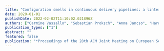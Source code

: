 ```yaml
---
title: "Configuration smells in continuous delivery pipelines: a linter and a six-month study on gitlab"
date: 2020-01-01
publishDate: 2022-02-02T11:10:02.021896Z
authors: ["Carmine Vassallo", "Sebastian Proksch", "Anna Jancso", "Harald C Gall", "Massimiliano Di Penta"]
publication_types: ["1"]
abstract: ""
featured: false
publication: "*Proceedings of the 28th ACM Joint Meeting on European Software Engineering Conference and Symposium on the Foundations of Software Engineering*"
---
```


